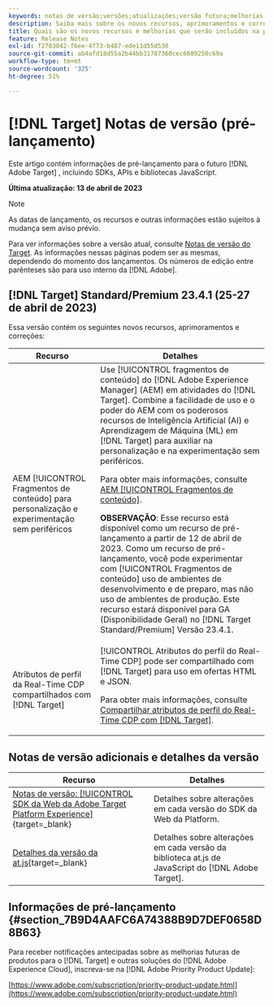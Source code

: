 ```yaml
---
keywords: notas de versão;versões;atualizações;versão futura;melhorias;novos recursos;correções;atualizações;pré-lançamento
description: Saiba mais sobre os novos recursos, aprimoramentos e correções incluídos na próxima versão do [!DNL Adobe Target], incluindo SDKs, APIs e bibliotecas JavaScript.
title: Quais são os novos recursos e melhorias que serão incluídos na próxima versão do  [!DNL Target] ?
feature: Release Notes
exl-id: f2783042-f6ee-4f73-b487-ede11d55d530
source-git-commit: ab4afd18d55a2b44bb31787360cec6089250c69a
workflow-type: tm+mt
source-wordcount: '325'
ht-degree: 51%

---
```


# [!DNL Target] Notas de versão (pré-lançamento)

Este artigo contém informações de pré-lançamento para o futuro [!DNL Adobe Target] , incluindo SDKs, APIs e bibliotecas JavaScript.

**Última atualização: 13 de abril de 2023**

>[!NOTE]
>
>As datas de lançamento, os recursos e outras informações estão sujeitos à mudança sem aviso prévio.
>
>Para ver informações sobre a versão atual, consulte [Notas de versão do Target](release-notes.md). As informações nessas páginas podem ser as mesmas, dependendo do momento dos lançamentos. Os números de edição entre parênteses são para uso interno da [!DNL Adobe].

## [!DNL Target] Standard/Premium 23.4.1 (25-27 de abril de 2023)

Essa versão contém os seguintes novos recursos, aprimoramentos e correções:

| Recurso | Detalhes |
|--- |--- |
| AEM [!UICONTROL Fragmentos de conteúdo] para personalização e experimentação sem periféricos | Use [!UICONTROL fragmentos de conteúdo] do [!DNL Adobe Experience Manager] (AEM) em atividades do [!DNL Target]. Combine a facilidade de uso e o poder do AEM com os poderosos recursos de Inteligência Artificial (AI) e Aprendizagem de Máquina (ML) em [!DNL Target] para auxiliar na personalização e na experimentação sem periféricos.<P>Para obter mais informações, consulte [AEM [!UICONTROL Fragmentos de conteúdo]](/help/main/c-integrating-target-with-mac/aem/content-fragments-aem.md).<P>**OBSERVAÇÃO**: Esse recurso está disponível como um recurso de pré-lançamento a partir de 12 de abril de 2023. Como um recurso de pré-lançamento, você pode experimentar com [!UICONTROL Fragmentos de conteúdo] uso de ambientes de desenvolvimento e de preparo, mas não uso de ambientes de produção. Este recurso estará disponível para GA (Disponibilidade Geral) no [!DNL Target Standard/Premium] Versão 23.4.1. |
| Atributos de perfil da Real-Time CDP compartilhados com [!DNL Target] | [!UICONTROL Atributos do perfil do Real-Time CDP] pode ser compartilhado com [!DNL Target] para uso em ofertas HTML e JSON.<P>Para obter mais informações, consulte [Compartilhar atributos de perfil do Real-Time CDP com [!DNL Target]](/help/main/c-integrating-target-with-mac/integrating-with-rtcdp.md#rtcdp-profile-attributes). |

## Notas de versão adicionais e detalhes da versão

| Recurso | Detalhes |
|--- |--- |
| [Notas de versão: [!UICONTROL SDK da Web da Adobe Target Platform Experience]](https://experienceleague.adobe.com/docs/experience-platform/edge/release-notes.html?lang=pt-BR){target=_blank} | Detalhes sobre alterações em cada versão do SDK da Web da Platform. |
| [Detalhes da versão da at.js](https://developer.adobe.com/target/implement/client-side/atjs/target-atjs-versions/){target=_blank} | Detalhes sobre alterações em cada versão da biblioteca at.js de JavaScript do [!DNL Adobe Target]. |


## Informações de pré-lançamento {#section_7B9D4AAFC6A74388B9D7DEF0658D8B63}

Para receber notificações antecipadas sobre as melhorias futuras de produtos para o [!DNL Target] e outras soluções do [!DNL Adobe Experience Cloud], inscreva-se na [!DNL Adobe Priority Product Update]:

[https://www.adobe.com/subscription/priority-product-update.html](https://www.adobe.com/subscription/priority-product-update.html)
